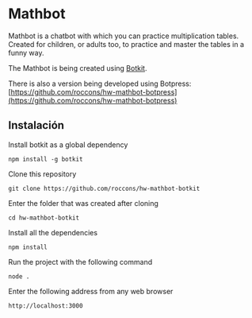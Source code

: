# Mathbot

Mathbot is a chatbot with which you can practice multiplication tables. Created for children, or adults too, to practice and master the tables
in a funny way.

The Mathbot is being created using [Botkit](https://botkit.ai/).

There is also a version being developed using Botpress: [https://github.com/roccons/hw-mathbot-botpress](https://github.com/roccons/hw-mathbot-botpress) 

## Instalación

Install botkit as a global dependency

`npm install -g botkit`

Clone this repository

`git clone https://github.com/roccons/hw-mathbot-botkit`

Enter the folder that was created after cloning

`cd hw-mathbot-botkit`

Install all the dependencies

`npm install`

Run the project with the following command

`node .`

Enter the following address from any web browser

`http://localhost:3000`
